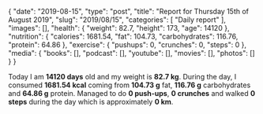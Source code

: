 {
    "date": "2019-08-15",
    "type": "post",
    "title": "Report for Thursday 15th of August 2019",
    "slug": "2019\/08\/15",
    "categories": [
        "Daily report"
    ],
    "images": [],
    "health": {
        "weight": 82.7,
        "height": 173,
        "age": 14120
    },
    "nutrition": {
        "calories": 1681.54,
        "fat": 104.73,
        "carbohydrates": 116.76,
        "protein": 64.86
    },
    "exercise": {
        "pushups": 0,
        "crunches": 0,
        "steps": 0
    },
    "media": {
        "books": [],
        "podcast": [],
        "youtube": [],
        "movies": [],
        "photos": []
    }
}

Today I am <strong>14120 days</strong> old and my weight is <strong>82.7 kg</strong>. During the day, I consumed <strong>1681.54 kcal</strong> coming from <strong>104.73 g</strong> fat, <strong>116.76 g</strong> carbohydrates and <strong>64.86 g</strong> protein. Managed to do <strong>0 push-ups</strong>, <strong>0 crunches</strong> and walked <strong>0 steps</strong> during the day which is approximately <strong>0 km</strong>.